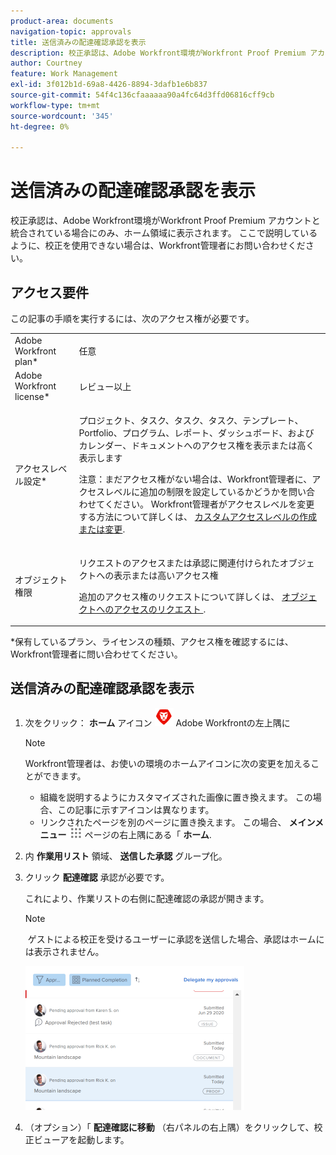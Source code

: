 ```yaml
---
product-area: documents
navigation-topic: approvals
title: 送信済みの配達確認承認を表示
description: 校正承認は、Adobe Workfront環境がWorkfront Proof Premium アカウントと統合されている場合にのみ、ホーム領域に表示されます。 ここで説明しているように、校正を使用できない場合は、Workfront管理者にお問い合わせください。
author: Courtney
feature: Work Management
exl-id: 3f012b1d-69a8-4426-8894-3dafb1e6b837
source-git-commit: 54f4c136cfaaaaaa90a4fc64d3ffd06816cff9cb
workflow-type: tm+mt
source-wordcount: '345'
ht-degree: 0%

---
```


# 送信済みの配達確認承認を表示

校正承認は、Adobe Workfront環境がWorkfront Proof Premium アカウントと統合されている場合にのみ、ホーム領域に表示されます。 ここで説明しているように、校正を使用できない場合は、Workfront管理者にお問い合わせください。

## アクセス要件

この記事の手順を実行するには、次のアクセス権が必要です。

<table style="table-layout:auto"> 
 <col> 
 <col> 
 <tbody> 
  <tr> 
   <td role="rowheader">Adobe Workfront plan*</td> 
   <td> <p>任意</p> </td> 
  </tr> 
  <tr> 
   <td role="rowheader">Adobe Workfront license*</td> 
   <td> <p>レビュー以上</p> </td> 
  </tr> 
  <tr> 
   <td role="rowheader">アクセスレベル設定*</td> 
   <td> <p>プロジェクト、タスク、タスク、タスク、テンプレート、Portfolio、プログラム、レポート、ダッシュボード、およびカレンダー、ドキュメントへのアクセス権を表示または高く表示します</p> <p>注意：まだアクセス権がない場合は、Workfront管理者に、アクセスレベルに追加の制限を設定しているかどうかを問い合わせてください。 Workfront管理者がアクセスレベルを変更する方法について詳しくは、 <a href="../../administration-and-setup/add-users/configure-and-grant-access/create-modify-access-levels.md" class="MCXref xref">カスタムアクセスレベルの作成または変更</a>.</p> </td> 
  </tr> 
  <tr> 
   <td role="rowheader">オブジェクト権限</td> 
   <td> <p>リクエストのアクセスまたは承認に関連付けられたオブジェクトへの表示または高いアクセス権 </p> <p>追加のアクセス権のリクエストについて詳しくは、 <a href="../../workfront-basics/grant-and-request-access-to-objects/request-access.md" class="MCXref xref">オブジェクトへのアクセスのリクエスト </a>.</p> </td> 
  </tr> 
 </tbody> 
</table>

&#42;保有しているプラン、ライセンスの種類、アクセス権を確認するには、Workfront管理者に問い合わせてください。

## 送信済みの配達確認承認を表示

1. 次をクリック： **ホーム** アイコン ![](assets/home-icon-30x29.png) Adobe Workfrontの左上隅に

   >[!NOTE]
   >
   >Workfront管理者は、お使いの環境のホームアイコンに次の変更を加えることができます。
   >
   >* 組織を説明するようにカスタマイズされた画像に置き換えます。 この場合、この記事に示すアイコンは異なります。
   >* リンクされたページを別のページに置き換えます。 この場合、 **メインメニュー** ![](assets/main-menu-icon.png) ページの右上隅にある「 **ホーム**.


1. 内 **作業用リスト** 領域、 **送信した承認** グループ化。

1. クリック **配達確認** 承認が必要です。

   これにより、作業リストの右側に配達確認の承認が開きます。

   >[!NOTE]
   >
   > ゲストによる校正を受けるユーザーに承認を送信した場合、承認はホームには表示されません。

   ![](assets/proof-approval-pending-home-nwe-350x230.png)

1. （オプション）「 **配達確認に移動** （右パネルの右上隅）をクリックして、校正ビューアを起動します。

   <!--
   <note type="note">
   You must have View or Edit access to Documents in your Access Level to launch the proofing viewer.
   </note>
   -->
